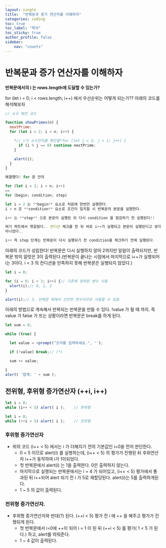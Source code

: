 ```yaml
---
layout: single
title:  "반복문과 증가 연산자를 이해하자"
categories: coding
toc: true
toc_label: "목차"
toc_sticky: true
author_profile: false
sidebar:
    nav: "counts"
---
```


# 반복문과 증가 연산자를 이해하자

**반복문에서의 i 는 rows.length에 도달할 수 있는가?**

for (let i = 0; i < rows.length; i++) 에서 우선순위는 어떻게 되는가?? 아래의 코드를 해석해보자

```jsx
// 소수 확인 코드

function showPrimes(n) {
  nextPrime:
  for (let i = 2; i < n; i++) {

    *// i가 소수인지를 확인함*for (let j = 2; j < i; j++) {
      if (i % j == 0) continue nextPrime;
    }

    alert(i);
  }
}
```

```jsx
해결했다! for 문 안의

for (let i = 2; i < n; i++)
==
for (begin; condition; step)

let i = 2 는 **begin** 요소로 처음에 한번만 실행한다.
i < n 은 **condition** 요소로 조건이 일치할 시 반복문의 본문을 실행한다.

i++ 는 **step** 으로 본문이 실행된 뒤 다시 condition 을 점검하기 전 실행된다!!

여기 파트에서 헷갈렸다.. 컨디션 체크를 한 뒤 바로 i++가 실행되고 본문이 실행된다고 생각하여서 그럼 결국 i는 n값에 도달할 수 있는게 아닌가?? 라고 생각했지만..
아니었다..

i++ 즉 step 단계는 반복문이 다시 실행되기 전 condition을 체크하기 전에 실행된다.
```

아래의 코드가 성립한다! 반복문은 다시 실행하지 않아 2까지만 알람이 출력되지만, 반복문 밖의 알럿은 3이 출력된다.(반복문이 끝나는 시점에서 마지막으로 i++가 실행되어 i는 3이다. i < 3 의 컨디션을 만족하지 못해 반복문은 실행되지 않았다.)

```jsx
let i = 0;

for (i = 0; i < 3; i++) {// 기존에 정의된 변수 사용
  alert(i);// 0, 1, 2
}

alert(i);// 3, 반복문 밖에서 선언한 변수이므로 사용할 수 있음
```

아래의 방법으로 계속해서 반복되는 반복문을 만들 수 있다. !value 가 될 때 까지. 즉 value 가 false 가 뜨는 상황이라면 반복문은 break를 하게 된다.

```jsx
let sum = 0;

while (true) {

  let value = +prompt("숫자를 입력하세요.", '');

  if (!value) break;// (*)

  sum += value;

}
alert( '합계: ' + sum );
```

## 전위형, 후위형 증가연산자 (++i, i++)

```jsx
let i = 0;
while (i++ < 5) alert( i );    // 후위형

let i = 0;
while (++i < 5) alert( i );    // 전위형
```

### 후위형 증가연산자

- 위의 코드 (i++ < 5) 에서는 i 가 더해지기 전의 기본값인 i=0을 먼저 판단한다.
    - 0 < 5 이므로 alert(i) 를 실행하는데, (i++ < 5) 의 평가가 진행된 뒤 후위연산자 i++가 동작하여 i가 1이되었다.
    - 첫 반복문에서 alert(i) 는 1을 출력한다. 0은 출력하지 않는다.
    - 마지막으로 실행되는 반복문에서는 i = 4 가 되어있고, (i++ < 5) 평가에서 통과된 뒤 i++되어 alert 되기 전 i 가 5로 재할당된다. alert(i)는 5를 출력하게된다.
    - 1 ~ 5 의 값이 출력된다.

### 전위형 증가연산자.

- 후위형 증가연산자와 반대(?) 된다. (++i < 5) 평가 전 i 에 ++ 을 해주고 평가가 진행되게 된다.
    - 첫 반복문에서 i=0에 ++이 되어 i = 1 이 된 뒤 (++i < 5) 를 평가( 1 < 5 가 된다.) 하고, alert를 띄워준다.
    - 1 ~ 4 값이 출력된다.